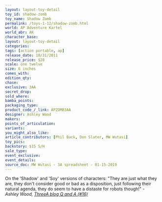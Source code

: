```yaml
---
layout: layout-toy-detail 
toy_id: shadow-zomb
toy_name: Shadow Zomb
permalink: /toys-1-12/shadow-zomb.html
world: AP Adventure Kartel
world_abr: AK
character_base: 
layout: layout-toy-detail
categories: 
tags: [action portable, ap] 
release_date: 10/31/2011
release_price: $28 
scale: one twelve
size: 6 inches
comes_with: 
edition_qty: 
chase: 
exclusive: 3AA
secret_drop: 
sold_where: 
bamba_points: 
packaging_type: 
product_code_/_link: APZOMB3AA
designer: Ashley Wood
makers: 
points_of_articulation: 
variants: 
you_might_also_like: 
article_contributors: [Phil Back, Don Slater, MW Wutasi]
toy_pics: 
backstory: $15 S/H
sale_type: 
event_exclusive: 
event_details: 
source_doc: MW Wutasi - 3A spreadsheet - 01-15-2019
---
```

On the 'Shadow' and 'Soy' versions of characters:
"They are just what they are, they don't consider good or bad as a disposition, just following their natural agenda, they do seem to have a distaste for robots though!"
<cite>- Ashley Wood, <a href="http://worldof3alegion.forumotion.com/t287-qa-sessions-with-ashley-wood" target="_blank">ThreeA blog Q and A (#16)</a></cite>